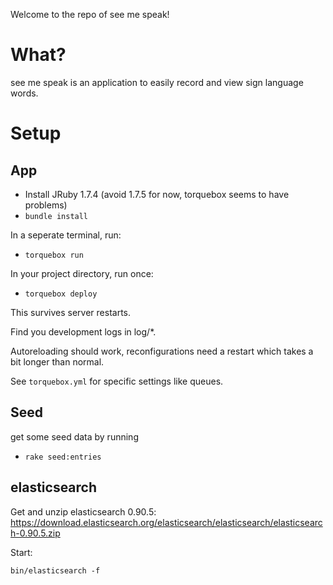 Welcome to the repo of see me speak!

# What?

see me speak is an application to easily record and view sign language words.

# Setup

## App

* Install JRuby 1.7.4 (avoid 1.7.5 for now, torquebox seems to have problems)
* `bundle install`

In a seperate terminal, run:
* `torquebox run`

In your project directory, run once:
* `torquebox deploy`

This survives server restarts.

Find you development logs in log/*.

Autoreloading should work, reconfigurations need a restart which takes a bit longer than normal.

See `torquebox.yml` for specific settings like queues.

## Seed
get some seed data by running 
* `rake seed:entries`

## elasticsearch

Get and unzip elasticsearch 0.90.5: https://download.elasticsearch.org/elasticsearch/elasticsearch/elasticsearch-0.90.5.zip

Start:

`bin/elasticsearch -f`
